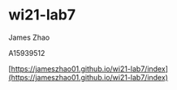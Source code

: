 # wi21-lab7
James Zhao

A15939512

[https://jameszhao01.github.io/wi21-lab7/index](https://jameszhao01.github.io/wi21-lab7/index)
